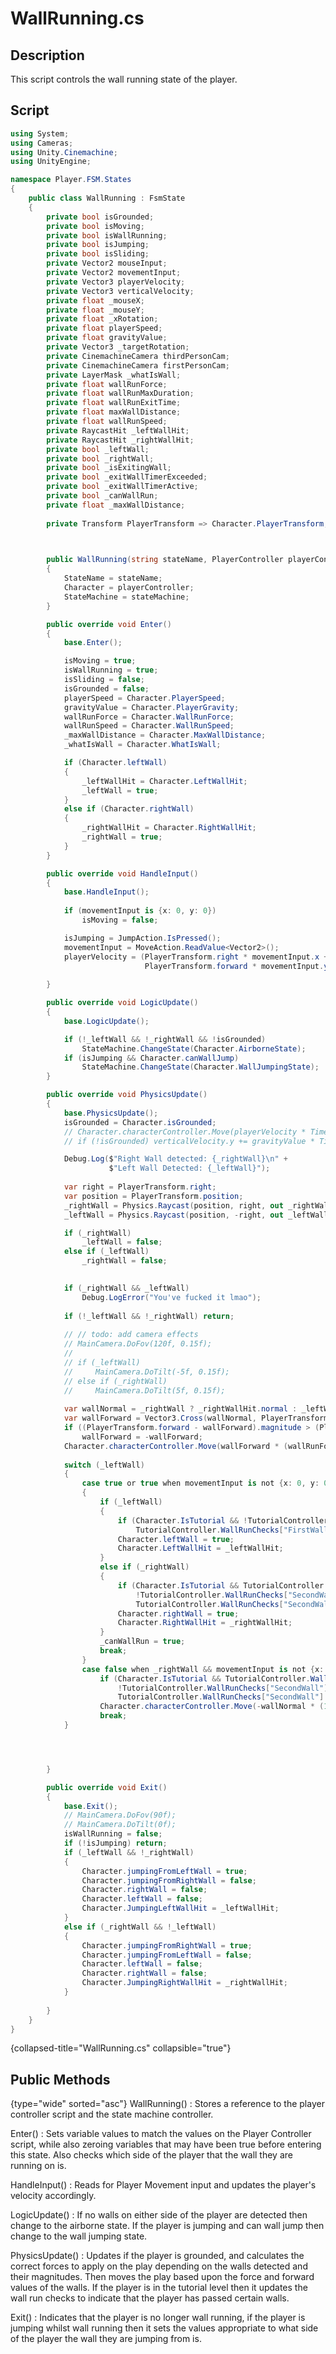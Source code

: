 # WallRunning.cs

## Description

This script controls the wall running state of the player.

## Script
```C#
using System;
using Cameras;
using Unity.Cinemachine;
using UnityEngine;

namespace Player.FSM.States
{
    public class WallRunning : FsmState
    {
        private bool isGrounded;
        private bool isMoving;
        private bool isWallRunning;
        private bool isJumping;
        private bool isSliding;
        private Vector2 mouseInput;
        private Vector2 movementInput;
        private Vector3 playerVelocity;
        private Vector3 verticalVelocity;
        private float _mouseX;
        private float _mouseY;
        private float _xRotation;
        private float playerSpeed;
        private float gravityValue;
        private Vector3 _targetRotation;
        private CinemachineCamera thirdPersonCam;
        private CinemachineCamera firstPersonCam;
        private LayerMask _whatIsWall;
        private float wallRunForce;
        private float wallRunMaxDuration;
        private float wallRunExitTime;
        private float maxWallDistance;
        private float wallRunSpeed;
        private RaycastHit _leftWallHit;
        private RaycastHit _rightWallHit;
        private bool _leftWall;
        private bool _rightWall;
        private bool _isExitingWall;
        private bool _exitWallTimerExceeded;
        private bool _exitWallTimerActive;
        private bool _canWallRun;
        private float _maxWallDistance;
        
        private Transform PlayerTransform => Character.PlayerTransform;
        


        public WallRunning(string stateName, PlayerController playerController, FiniteStateMachine stateMachine) : base(stateName, stateMachine, playerController)
        {
            StateName = stateName;
            Character = playerController;
            StateMachine = stateMachine;
        }

        public override void Enter()
        {
            base.Enter();

            isMoving = true;
            isWallRunning = true;
            isSliding = false;
            isGrounded = false;
            playerSpeed = Character.PlayerSpeed;
            gravityValue = Character.PlayerGravity;
            wallRunForce = Character.WallRunForce;
            wallRunSpeed = Character.WallRunSpeed;
            _maxWallDistance = Character.MaxWallDistance;
            _whatIsWall = Character.WhatIsWall;

            if (Character.leftWall)
            {
                _leftWallHit = Character.LeftWallHit;
                _leftWall = true;
            }
            else if (Character.rightWall)
            {
                _rightWallHit = Character.RightWallHit;
                _rightWall = true;
            }
        }

        public override void HandleInput()
        {
            base.HandleInput();
            
            if (movementInput is {x: 0, y: 0})
                isMoving = false;

            isJumping = JumpAction.IsPressed();
            movementInput = MoveAction.ReadValue<Vector2>();
            playerVelocity = (PlayerTransform.right * movementInput.x +
                              PlayerTransform.forward * movementInput.y) * playerSpeed;
            
        }

        public override void LogicUpdate()
        {
            base.LogicUpdate();

            if (!_leftWall && !_rightWall && !isGrounded)
                StateMachine.ChangeState(Character.AirborneState);
            if (isJumping && Character.canWallJump)
                StateMachine.ChangeState(Character.WallJumpingState);
        }

        public override void PhysicsUpdate()
        {
            base.PhysicsUpdate();
            isGrounded = Character.isGrounded;
            // Character.characterController.Move(playerVelocity * Time.deltaTime + verticalVelocity * Time.deltaTime);
            // if (!isGrounded) verticalVelocity.y += gravityValue * Time.deltaTime;

            Debug.Log($"Right Wall detected: {_rightWall}\n" +
                      $"Left Wall Detected: {_leftWall}");
            
            var right = PlayerTransform.right;
            var position = PlayerTransform.position;
            _rightWall = Physics.Raycast(position, right, out _rightWallHit, _maxWallDistance, _whatIsWall);
            _leftWall = Physics.Raycast(position, -right, out _leftWallHit, _maxWallDistance, _whatIsWall);

            if (_rightWall)
                _leftWall = false;
            else if (_leftWall)
                _rightWall = false;
            

            if (_rightWall && _leftWall)
                Debug.LogError("You've fucked it lmao");
            
            if (!_leftWall && !_rightWall) return;
   
            // // todo: add camera effects 
            // MainCamera.DoFov(120f, 0.15f);
            //
            // if (_leftWall)
            //     MainCamera.DoTilt(-5f, 0.15f);
            // else if (_rightWall)
            //     MainCamera.DoTilt(5f, 0.15f);
            
            var wallNormal = _rightWall ? _rightWallHit.normal : _leftWallHit.normal;
            var wallForward = Vector3.Cross(wallNormal, PlayerTransform.up);
            if ((PlayerTransform.forward - wallForward).magnitude > (PlayerTransform.forward - -wallForward).magnitude)
                wallForward = -wallForward;
            Character.characterController.Move(wallForward * (wallRunForce * Time.deltaTime));
            
            switch (_leftWall)
            {
                case true or true when movementInput is not {x: 0, y: 0} && !isGrounded:
                {
                    if (_leftWall)
                    {
                        if (Character.IsTutorial && !TutorialController.WallRunChecks["FirstWall"])
                            TutorialController.WallRunChecks["FirstWall"] = true;
                        Character.leftWall = true;
                        Character.LeftWallHit = _leftWallHit;
                    }
                    else if (_rightWall)
                    {
                        if (Character.IsTutorial && TutorialController.WallRunChecks["FirstWall"] &&
                            !TutorialController.WallRunChecks["SecondWall"])
                            TutorialController.WallRunChecks["SecondWall"] = true;
                        Character.rightWall = true;
                        Character.RightWallHit = _rightWallHit;
                    }
                    _canWallRun = true;
                    break;
                }
                case false when _rightWall && movementInput is not {x: 0, y: 0}:
                    if (Character.IsTutorial && TutorialController.WallRunChecks["FirstWall"] &&
                        !TutorialController.WallRunChecks["SecondWall"])
                        TutorialController.WallRunChecks["SecondWall"] = true;
                    Character.characterController.Move(-wallNormal * (100 * Time.deltaTime));
                    break;
            }




        }

        public override void Exit()
        {
            base.Exit();
            // MainCamera.DoFov(90f);
            // MainCamera.DoTilt(0f);
            isWallRunning = false;
            if (!isJumping) return;
            if (_leftWall && !_rightWall)
            {
                Character.jumpingFromLeftWall = true;
                Character.jumpingFromRightWall = false;
                Character.rightWall = false;
                Character.leftWall = false;
                Character.JumpingLeftWallHit = _leftWallHit;
            }
            else if (_rightWall && !_leftWall)
            {
                Character.jumpingFromRightWall = true;
                Character.jumpingFromLeftWall = false;
                Character.leftWall = false;
                Character.rightWall = false;
                Character.JumpingRightWallHit = _rightWallHit;
            }
            
        }
    }
}
```
{collapsed-title="WallRunning.cs" collapsible="true"}

## Public Methods
{type="wide" sorted="asc"}
WallRunning()
: Stores a reference to the player controller script and the state machine controller.

Enter()
: Sets variable values to match the values on the Player Controller script, while also zeroing variables that may have been true before entering this state. Also checks which side of the player
that the wall they are running on is.

HandleInput()
: Reads for Player Movement input and updates the player's velocity accordingly.

LogicUpdate()
: If no walls on either side of the player are detected then change to the airborne state. If the player is jumping and can wall jump then change to the wall jumping state.

PhysicsUpdate()
: Updates if the player is grounded, and calculates the correct forces to apply on the play depending on the walls detected and their magnitudes. Then moves the play based upon
the force and forward values of the walls. If the player is in the tutorial level then it updates the wall run checks to indicate that the player has passed certain walls.

Exit()
: Indicates that the player is no longer wall running, if the player is jumping whilst wall running then it sets the values appropriate to what side of the player the wall
they are jumping from is.
